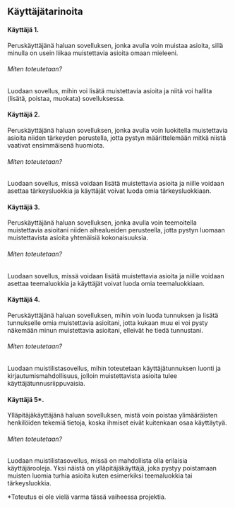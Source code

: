 ## Käyttäjätarinoita

#### Käyttäjä 1.
Peruskäyttäjänä haluan sovelluksen, jonka avulla voin muistaa asioita, sillä minulla on usein liikaa muistettavia asioita omaan mieleeni.

###### Miten toteutetaan?
Luodaan sovellus, mihin voi lisätä muistettavia asioita ja niitä voi hallita (lisätä, poistaa, muokata) sovelluksessa.

#### Käyttäjä 2.
Peruskäyttäjänä haluan sovelluksen, jonka avulla voin luokitella muistettavia asioita niiden tärkeyden perustella, jotta pystyn määrittelemään mitkä niistä vaativat ensimmäisenä huomiota.

###### Miten toteutetaan?
Luodaan sovellus, missä voidaan lisätä muistettavia asioita ja niille voidaan asettaa tärkeysluokkia ja käyttäjät voivat luoda omia tärkeysluokkiaan.

#### Käyttäjä 3. 
Peruskäyttäjänä haluan sovelluksen, jonka avulla voin teemoitella muistettavia asioitani niiden aihealueiden perusteella, jotta pystyn luomaan muistettavista asioita yhtenäisiä kokonaisuuksia.

###### Miten toteutetaan?
Luodaan sovellus, missä voidaan lisätä muistettavia asioita ja niille voidaan asettaa teemaluokkia ja käyttäjät voivat luoda omia teemaluokkiaan.

#### Käyttäjä 4. 
Peruskäyttäjänä haluan sovelluksen, mihin voin luoda tunnuksen ja lisätä tunnukselle omia muistettavia asioitani, jotta kukaan muu ei voi pysty näkemään minun muistettavia asioitani, elleivät he tiedä tunnustani.

###### Miten toteutetaan?
Luodaan muistilistasovellus, mihin toteutetaan käyttäjätunnuksen luonti ja kirjautumismahdollisuus, jolloin muistettavista asioita tulee käyttäjätunnusriippuvaisia.


#### Käyttäjä 5*. 
Ylläpitäjäkäyttäjänä haluan sovelluksen, mistä voin poistaa ylimääräisten henkilöiden tekemiä tietoja, koska ihmiset eivät kuitenkaan osaa käyttäytyä.
###### Miten toteutetaan?
Luodaan muistilistasovellus, missä on mahdollista olla erilaisia käyttäjärooleja. Yksi näistä on ylläpitäjäkäyttäjä, joka pystyy poistamaan muisten luomia turhia asioita kuten esimerkiksi teemaluokkia tai tärkeysluokkia.

*Toteutus ei ole vielä varma tässä vaiheessa projektia.



